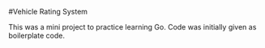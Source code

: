#Vehicle Rating System 

This was a mini project to practice learning Go. Code was initially given as boilerplate code.